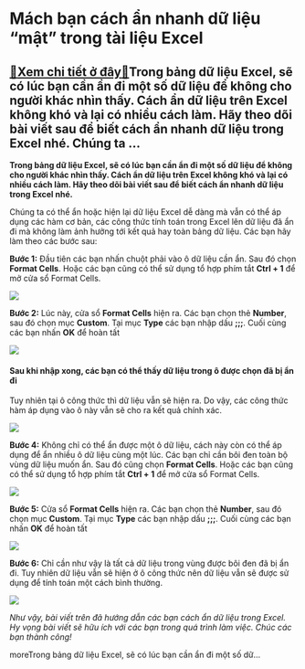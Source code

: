 Mách bạn cách ẩn nhanh dữ liệu “mật” trong tài liệu Excel
=========================================================

[:gift:Xem chi tiết ở đây:gift:](https://hddtvn.com/mach-ban-cach-an-nhanh-du-lieu-mat-trong-tai-lieu-excel/)Trong bảng dữ liệu Excel, sẽ có lúc bạn cần ẩn đi một số dữ liệu để không cho người khác nhìn thấy. Cách ẩn dữ liệu trên Excel không khó và lại có nhiều cách làm. Hãy theo dõi bài viết sau để biết cách ẩn nhanh dữ liệu trong Excel nhé. Chúng ta …
------------------------------------------------------------------------------------------------------------------------------------------------------------------------------------------------------------------------------------------------------

**Trong bảng dữ liệu Excel, sẽ có lúc bạn cần ẩn đi một số dữ liệu để không cho người khác nhìn thấy. Cách ẩn dữ liệu trên Excel không khó và lại có nhiều cách làm. Hãy theo dõi bài viết sau để biết cách ẩn nhanh dữ liệu trong Excel nhé.**


Chúng ta có thể ẩn hoặc hiện lại dữ liệu Excel dễ dàng mà vẫn có thể áp dụng các hàm cơ bản, các công thức tính toán trong Excel lên dữ liệu đã ẩn đi mà không làm ảnh hưởng tới kết quả hay toàn bảng dữ liệu. Các bạn hãy làm theo các bước sau:


**Bước 1:** Đầu tiên các bạn nhấn chuột phải vào ô dữ liệu cần ẩn. Sau đó chọn **Format Cells**. Hoặc các bạn cũng có thể sử dụng tổ hợp phím tắt **Ctrl + 1** để mở cửa sổ Format Cells.


![](https://hddtvn.com/wp-content/uploads/2021/01/QJTwgOe.png)


**Bước 2:** Lúc này, cửa sổ **Format Cells** hiện ra. Các bạn chọn thẻ **Number**, sau đó chọn mục **Custom**. Tại mục **Type** các bạn nhập dấu **;;;**. Cuối cùng các bạn nhấn **OK** để hoàn tất


![](https://hddtvn.com/wp-content/uploads/2021/01/YAXLsJw.png)


#### Sau khi nhập xong, các bạn có thể thấy dữ liệu trong ô được chọn đã bị ẩn đi


Tuy nhiên tại ô công thức thì dữ liệu vẫn sẽ hiện ra. Do vậy, các công thức hàm áp dụng vào ô này vẫn sẽ cho ra kết quả chính xác.


![](https://hddtvn.com/wp-content/uploads/2021/01/MS1wPZ1.png)


**Bước 4:** Không chỉ có thể ẩn được một ô dữ liệu, cách này còn có thể áp dụng để ẩn nhiều ô dữ liệu cùng một lúc. Các bạn chỉ cần bôi đen toàn bộ vùng dữ liệu muốn ẩn. Sau đó cũng chọn **Format Cells**. Hoặc các bạn cũng có thể sử dụng tổ hợp phím tắt **Ctrl + 1** để mở cửa sổ Format Cells.


![](https://hddtvn.com/wp-content/uploads/2021/01/MEoc0qX.png)


**Bước 5:** Cửa sổ **Format Cells** hiện ra. Các bạn chọn thẻ **Number**, sau đó chọn mục **Custom**. Tại mục **Type** các bạn nhập dấu **;;;**. Cuối cùng các bạn nhấn **OK** để hoàn tất


![](https://hddtvn.com/wp-content/uploads/2021/01/YAXLsJw.png)


**Bước 6:** Chỉ cần như vậy là tất cả dữ liệu trong vùng được bôi đen đã bị ẩn đi. Tuy nhiên dữ liệu vẫn sẽ hiện ở ô công thức nên dữ liệu vẫn sẽ được sử dụng để tính toán một cách bình thường.


![](https://hddtvn.com/wp-content/uploads/2021/01/ZdY2DZj.png)


*Như vậy, bài viết trên đã hướng dẫn các bạn cách ẩn dữ liệu trong Excel. Hy vọng bài viết sẽ hữu ích với các bạn trong quá trình làm việc. Chúc các bạn thành công!*


moreTrong bảng dữ liệu Excel, sẽ có lúc bạn cần ẩn đi một số dữ…

